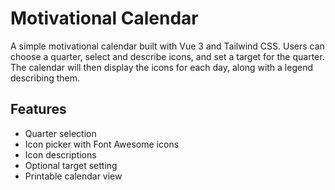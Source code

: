 # Motivational Calendar

A simple motivational calendar built with Vue 3 and Tailwind CSS. Users can choose a quarter, select and describe icons, and set a target for the quarter. The calendar will then display the icons for each day, along with a legend describing them.

## Features

- Quarter selection
- Icon picker with Font Awesome icons
- Icon descriptions
- Optional target setting
- Printable calendar view